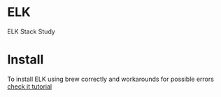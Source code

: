 # ELK
ELK Stack Study

# Install
To install ELK using brew correctly and workarounds for possible errors [check it tutorial](/wiki/install)
